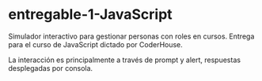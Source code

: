 # entregable-1-JavaScript

Simulador interactivo para gestionar personas con roles en cursos. Entrega para el curso de JavaScript dictado por CoderHouse.

La interacción es principalmente a través de prompt y alert, respuestas desplegadas por consola.